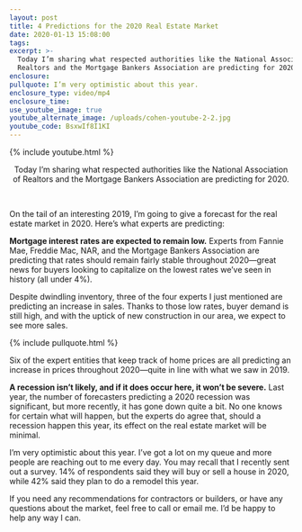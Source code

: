 ```yaml
---
layout: post
title: 4 Predictions for the 2020 Real Estate Market
date: 2020-01-13 15:08:00
tags:
excerpt: >-
  Today I’m sharing what respected authorities like the National Association or
  Realtors and the Mortgage Bankers Association are predicting for 2020.
enclosure:
pullquote: I’m very optimistic about this year.
enclosure_type: video/mp4
enclosure_time:
use_youtube_image: true
youtube_alternate_image: /uploads/cohen-youtube-2-2.jpg
youtube_code: BsxwIf8I1KI
---
```


{% include youtube.html %}

<center>Today I&rsquo;m sharing what respected authorities like the National Association of Realtors and the Mortgage Bankers Association are predicting for 2020.</center>

&nbsp;

On the tail of an interesting 2019, I’m going to give a forecast for the real estate market in 2020. Here’s what experts are predicting:&nbsp;

**Mortgage interest rates are expected to remain low.** Experts from Fannie Mae, Freddie Mac, NAR, and the Mortgage Bankers Association are predicting that rates should remain fairly stable throughout 2020—great news for buyers looking to capitalize on the lowest rates we’ve seen in history (all under 4%).&nbsp;

Despite dwindling inventory, three of the four experts I just mentioned are predicting an increase in sales. Thanks to those low rates, buyer demand is still high, and with the uptick of new construction in our area, we expect to see more sales.&nbsp;

{% include pullquote.html %}

Six of the expert entities that keep track of home prices are all predicting an increase in prices throughout 2020—quite in line with what we saw in 2019.&nbsp;

**A recession isn’t likely, and if it does occur here, it won’t be severe.** Last year, the number of forecasters predicting a 2020 recession was significant, but more recently, it has gone down quite a bit. No one knows for certain what will happen, but the experts do agree that, should a recession happen this year, its effect on the real estate market will be minimal.&nbsp;

I’m very optimistic about this year. I’ve got a lot on my queue and more people are reaching out to me every day. You may recall that I recently sent out a survey. 14% of respondents said they will buy or sell a house in 2020, while 42% said they plan to do a remodel this year.&nbsp;

If you need any recommendations for contractors or builders, or have any questions about the market, feel free to call or email me. I’d be happy to help any way I can.&nbsp;